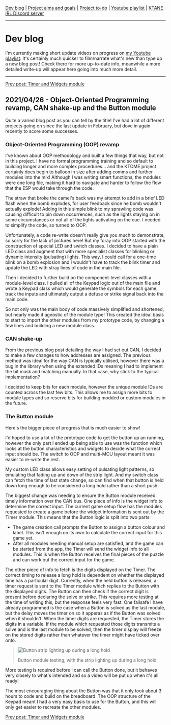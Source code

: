 [Dev blog](devblog.md) | [Project aims and goals](goals.md) | [Project to-do](todo.md) | [Youtube playlist](https://www.youtube.com/watch?v=8m7peVlW2mE&list=PLJqFvAhkcSkkks42zClG5WlvO1khFZCKK) | [KTANE IRL Discord server](https://discord.com/channels/711013430575890432)

---

# Dev blog
I'm currently making short update videos on progress on [my Youtube playlist](https://www.youtube.com/watch?v=8m7peVlW2mE&list=PLJqFvAhkcSkkks42zClG5WlvO1khFZCKK). It's certainly much quicker to film/narrate what's new than type up a new blog post! Check there for more up-to-date info, meanwhile a more detailed write-up will appear here going into much more detail.

---

[Prev post: Timer and Widgets module](devblog_5.md)

## 2021/04/26 - Object-Oriented Programming revamp, CAN shake-up and the Button module
Quite a varied blog post as you can tell by the title! I've had a lot of different projects going on since the last update in February, but dove in again recently to score some successes.

### Object-Oriented Programming (OOP) revamp
I've known about OOP methodology and built a few things that way, but not in this project. I have no formal programming training and so default to building longer and more complex procedures... and the KTOME project certainly does begin to balloon in size after adding comms and further modules into the mix! Although I was writing smart functions, the modules were one long file, making it hard to navigate and harder to follow the flow that the ESP would take through the code.

The straw that broke the camel's back was my attempt to add in a brief LED flash when the bomb explodes, for user feedback since he bomb wouldn't actually explode! Adding in this simple blink to my sprawling code was causing difficult to pin down occurrences, such as the lights staying on in some circumstances or not all of the lights activating on the cue. I needed to simplify the code, so turned to OOP.

Unfortunately, a code re-write doesn't really give you much to demonstrate, so sorry for the lack of pictures here! But my foray into OOP started with the construction of special LED and switch classes. I decided to have a plain LED class and augment that with more specialist classes for blinking or dynamic intensity (pulsating) lights. This way, I could call for a one-time blink on a bomb explosion and I wouldn't have to track the blink timer and update the LED with stray lines of code in the main file.

Then I decided to further build on the component-level classes with a module-level class. I pulled all of the Keypad logic out of the main file and wrote a Keypad class which would generate the symbols for each game, track the inputs and ultimately output a defuse or strike signal back into the main code.

So not only was the main body of code massively simplified and shortened, but nearly made it agnostic of the module type! This created the ideal basis to start to import the other modules from my prototype code, by changing a few lines and building a new module class.

### CAN shake-up

From the previous blog post detailing the way I had set out CAN, I decided to make a few changes to how addresses are assigned. The previous method was ideal for the way CAN is typically utilised, however there was a bug in the library when using the extended IDs meaning I had to implement the bit mask and matching manually. In that case, why stick to the typical implementation?

I decided to keep bits for each module, however the unique module IDs are counted across the last few bits. This allows me to assign more bits to module types and so reserve bits for building modded or custom modules in the future.

### The Button module

Here's the bigger piece of progress that is much easier to show!

I'd hoped to use a lot of the prototype code to get the button up an running, however the only part I ended up being able to use was the function which looks at the button characteristics and widgets to decide what the correct input should be. The switch to OOP and multi-MCU layout meant it was easier to re-write the rest.

My custom LED class allows easy setting of pulsating light patterns, so emulating that fading up and down of the strip light. And my switch class can fetch the time of last state change, so can find when that button is held down long enough to be considered a long hold rather than a short push.

The biggest change was needing to ensure the Button module received timely information over the CAN bus.
One piece of info is the widget info to determine the correct input. The current game setup flow has the modules requested to create a game before the widget information is sent out by the Timer module. This means that the Button logic is split into two parts:
* The game creation call prompts the Button to assign a button colour and label. This isn't enough on its own to calculate the correct input for this game yet.
* After all modules needing manual setup are satisfied, and the game can be started from the app, the Timer will send the widget info to all modules. This is when the Button receives the final pieces of the puzzle and can work out the correct input for the game.

The other piece of info to fetch is the digits displayed on the Timer. The correct timing to release a long hold is dependent on whether the displayed time has a particular digit. Currently, when the held button is released, a timer request is sent to the Timer module which replies to the Button with the displayed digits. The Button can then check if the correct digit is present before declaring the solve or strike. This requires more testing at the time of writing this, but the response feels very fast. One failsafe I have already programmed is the case when a Button is solved as the last module, but the delay moves the timer on so it apperas as if the Button was solved when it shouldn't. When the timer digits are requested, the Timer stores the digits in a variable. If the module which requested those digits transmits a solve and is the last module to be solved, then the timer display will freeze on the stored digits rather than whatever the timer might have ticked over onto.

> ![Button strip lighting up during a long hold](https://imgur.com/OInxHsp)
>  
> Button module testing, with the strip lighting up during a long hold

More testing is required before I can call the Button done, but it behaves very closely to what's intended and so a video will be put up when it's all ready!

The most encouraging thing about the Button was that it only took about 3 hours to code and build on the breadboard. The OOP structure of the Keypad meant I had a very easy basis to use for the Button, and this will only get easier to recreate the other modules.

[Prev post: Timer and Widgets module](devblog_5.md)
